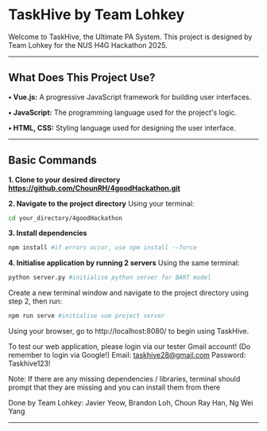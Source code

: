 # TaskHive by Team Lohkey #

Welcome to TaskHive, the Ultimate PA System. This project is designed by Team Lohkey for the NUS H4G Hackathon 2025.

_____________________________________________________________________________________________

## What Does This Project Use? ##

**• Vue.js:** A progressive JavaScript framework for building user interfaces.

**• JavaScript:** The programming language used for the project's logic.

**• HTML, CSS:** Styling language used for designing the user interface.

_____________________________________________________________________________________________

## Basic Commands ##

**1. Clone to your desired directory https://github.com/ChounRH/4goodHackathon.git**

**2. Navigate to the project directory**
Using your terminal: 
```bash
cd your_directory/4goodHackathon
```

**3. Install dependencies**
```bash
npm install #if errors occur, use npm install --force 
```

**4. Initialise application by running 2 servers**
Using the same terminal:
```bash
python server.py #initialise python server for BART model
```

Create a new terminal window and navigate to the project directory using step 2, then run:
```bash
npm run serve #initialise vue project server
```
Using your browser, go to http://localhost:8080/ to begin using TaskHive.

To test our web application, please login via our tester Gmail account! (Do remember to login via Google!)
Email: taskhive28@gmail.com
Password: Taskhive123!


Note: If there are any missing dependencies / libraries, terminal should prompt that they are missing and you can install them from there


Done by Team Lohkey: Javier Yeow, Brandon Loh, Choun Ray Han, Ng Wei Yang
_____________________________________________________________________________________________


